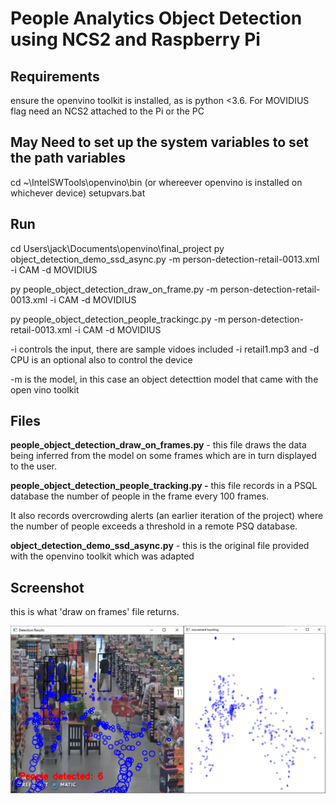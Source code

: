# People Analytics Object Detection using NCS2 and Raspberry Pi 


## Requirements

ensure the openvino toolkit is installed, as is python <3.6. 
For MOVIDIUS flag need an NCS2 attached to the Pi or the PC

## May Need to set up the system variables to set the path variables

cd ~\IntelSWTools\openvino\bin (or whereever openvino is installed on whichever device)
setupvars.bat 

## Run 

cd Users\jack\Documents\openvino\final_project
py object_detection_demo_ssd_async.py -m person-detection-retail-0013.xml -i CAM -d MOVIDIUS

py people_object_detection_draw_on_frame.py -m person-detection-retail-0013.xml -i CAM -d MOVIDIUS

py people_object_detection_people_trackingc.py -m person-detection-retail-0013.xml -i CAM -d MOVIDIUS

-i controls the input, there are sample vidoes included -i retail1.mp3 and -d CPU is an optional also to control the device

-m is the model, in this case an object detecttion model that came with the open vino toolkit 

## Files 

**people_object_detection_draw_on_frames.py** - this file draws the data being inferred from the model on some frames which are in turn displayed to the user. 

**people_object_detection_people_tracking.py -** this file records in a PSQL database the number of people in the frame every 100 frames.

It also records overcrowding alerts (an earlier iteration of the project) where the number of people exceeds a threshold in a remote PSQ database.

**object_detection_demo_ssd_async.py** - this is the original file provided with the openvino toolkit which was adapted

## Screenshot 

this is what 'draw on frames' file returns. 

![screenshot](readme/screenshot1.png)
